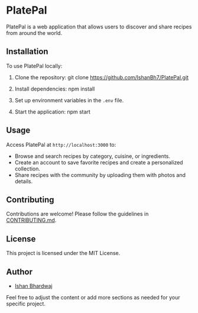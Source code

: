 # PlatePal

PlatePal is a web application that allows users to discover and share recipes from around the world.

## Installation

To use PlatePal locally:

1. Clone the repository:
git clone https://github.com/IshanBh7/PlatePal.git

2. Install dependencies:
npm install

3. Set up environment variables in the `.env` file.

4. Start the application:
npm start


## Usage

Access PlatePal at `http://localhost:3000` to:

- Browse and search recipes by category, cuisine, or ingredients.
- Create an account to save favorite recipes and create a personalized collection.
- Share recipes with the community by uploading them with photos and details.

## Contributing

Contributions are welcome! Please follow the guidelines in [CONTRIBUTING.md](https://github.com/IshanBh7/PlatePal/blob/main/CONTRIBUTING.md).

## License

This project is licensed under the MIT License.

## Author

- [Ishan Bhardwaj](https://github.com/IshanBh7)

Feel free to adjust the content or add more sections as needed for your specific project.
